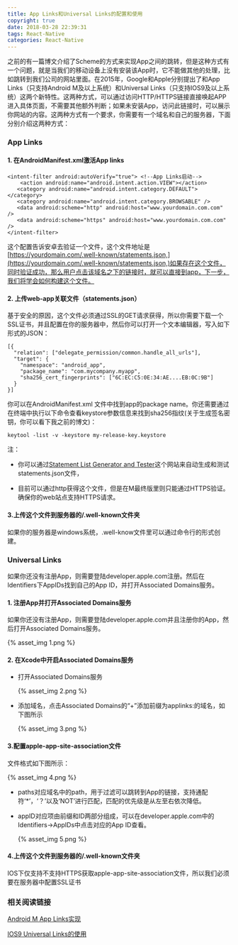 ```yaml
---
title: App Links和Universal Links的配置和使用
copyright: true
date: 2018-03-28 22:39:31
tags: React-Native
categories: React-Native
---
```


之前的有一篇博文介绍了Scheme的方式来实现App之间的跳转，但是这种方式有一个问题，就是当我们的移动设备上没有安装该App时，它不能做其他的处理，比如跳转到我们公司的网站里面。在2015年，Google和Apple分别提出了和App Links（只支持Android M及以上系统）和Universal Links（只支持IOS9及以上系统）这两个新特性。这两种方式，可以通过访问HTTP/HTTPS链接直接唤起APP进入具体页面，不需要其他额外判断；如果未安装App，访问此链接时，可以展示你网站的内容。这两种方式有一个要求，你需要有一个域名和自己的服务器，下面分别介绍这两种方式：

### App Links

#### 1. 在AndroidManifest.xml激活App links

```
<intent-filter android:autoVerify="true"> <!--App Links启动-->
	<action android:name="android.intent.action.VIEW"></action>
   <category android:name="android.intent.category.DEFAULT"></category>  
   <category android:name="android.intent.category.BROWSABLE" />
   <data android:scheme="http" android:host="www.yourdomain.com.com" />
   <data android:scheme="https" android:host="www.yourdomain.com.com" />
</intent-filter>
```

这个配置告诉安卓去验证一个文件，这个文件地址是[https://yourdomain.com/.well-known/statements.json,](https://yourdomain.com/.well-known/statements.json,)如果存在这个文件，同时验证成功，那么用户点击该域名之下的链接时，就可以直接到app，下一步，我们将学会如何构建这个文件。

#### 2. 上传web-app关联文件（statements.json）

基于安全的原因，这个文件必须通过SSL的GET请求获得，所以你需要下载一个SSL证书，并且配置在你的服务器中，然后你可以打开一个文本编辑器，写入如下形式的JSON：

```
[{  
  "relation": ["delegate_permission/common.handle_all_urls"], 
  "target": { 
    "namespace": "android_app",    
    "package_name": "com.mycompany.myapp",    						
    "sha256_cert_fingerprints": ["6C:EC:C5:0E:34:AE....EB:0C:9B"] 
  }
}]
```

你可以在AndroidManifest.xml 文件中找到app的package name。你还需要通过在终端中执行以下命令查看keystore参数信息来找到sha256指纹(关于生成签名密钥，你可以看下我之前的博文)：

```
keytool -list -v -keystore my-release-key.keystore
```

注：

- 你可以通过[Statement List Generator and Tester](https://developers.google.com/digital-asset-links/tools/generator)这个网站来自动生成和测试statements.json文件，


- 目前可以通过http获得这个文件，但是在M最终版里则只能通过HTTPS验证。确保你的web站点支持HTTPS请求。

#### 3.上传这个文件到服务器的/.well-known文件夹

如果你的服务器是windows系统，.well-know文件里可以通过命令行的形式创建。

### Universal Links

如果你还没有注册App，则需要登陆developer.apple.com注册。然后在Identifiers下AppIDs找到自己的App ID，并打开Associated Domains服务。

#### 1. 注册App并打开Associated Domains服务

如果你还没有注册App，则需要登陆developer.apple.com并且注册你的App，然后打开Associated Domains服务。

{% asset_img 1.png %}

#### 2. 在Xcode中开启Associated Domains服务

- 打开Associated Domains服务

  {% asset_img 2.png %}

- 添加域名，点击Associated Domains的“+”添加前缀为applinks:的域名，如下图所示

  {% asset_img 3.png %}

#### 3.配置apple-app-site-association文件

文件格式如下图所示：

{% asset_img 4.png %}

- paths对应域名中的path，用于过滤可以跳转到App的链接，支持通配符‘*’，‘？’以及‘NOT’进行匹配，匹配的优先级是从左至右依次降低。


- appID对应项由前缀和ID两部分组成，可以在developer.apple.com中的Identifiers→AppIDs中点击对应的App ID查看。

  {% asset_img 5.png %}

#### 4.上传这个文件到服务器的/.well-known文件夹

IOS下仅支持不支持HTTPS获取apple-app-site-association文件，所以我们必须要在服务器中配置SSL证书

### 相关阅读链接

[Android M App Links实现](http://www.jcodecraeer.com/a/anzhuokaifa/androidkaifa/2015/0718/3200.html)

[IOS9 Universal Links的使用](http://www.cocoachina.com/ios/20160719/17108.html)